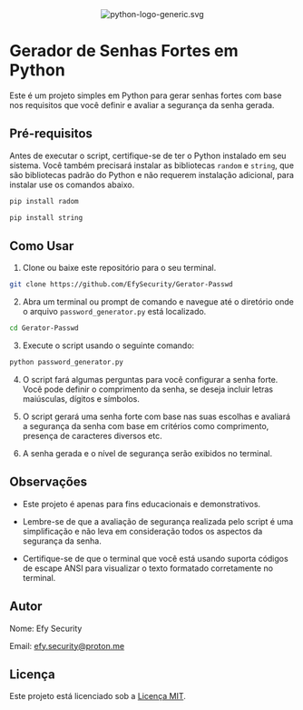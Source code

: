 <div align="center">
  <img src="https://www.python.org/static/community_logos/python-logo-generic.svg" alt="python-logo-generic.svg">
</div>

# Gerador de Senhas Fortes em Python

Este é um projeto simples em Python para gerar senhas fortes com base nos requisitos que você definir e avaliar a segurança da senha gerada.

## Pré-requisitos

Antes de executar o script, certifique-se de ter o Python instalado em seu sistema. Você também precisará instalar as bibliotecas `random` e `string`, que são bibliotecas padrão do Python e não requerem instalação adicional, para instalar use os comandos abaixo.

```bash
pip install radom
```

```bash
pip install string
```

## Como Usar

1. Clone ou baixe este repositório para o seu terminal.

```bash
git clone https://github.com/EfySecurity/Gerator-Passwd
```

2. Abra um terminal ou prompt de comando e navegue até o diretório onde o arquivo `password_generator.py` está localizado.

```bash
cd Gerator-Passwd
```

3. Execute o script usando o seguinte comando:

```bash
python password_generator.py
```

4. O script fará algumas perguntas para você configurar a senha forte. Você pode definir o comprimento da senha, se deseja incluir letras maiúsculas, dígitos e símbolos.

5. O script gerará uma senha forte com base nas suas escolhas e avaliará a segurança da senha com base em critérios como comprimento, presença de caracteres diversos etc.

6. A senha gerada e o nível de segurança serão exibidos no terminal.

## Observações

- Este projeto é apenas para fins educacionais e demonstrativos.

- Lembre-se de que a avaliação de segurança realizada pelo script é uma simplificação e não leva em consideração todos os aspectos da segurança da senha.

- Certifique-se de que o terminal que você está usando suporta códigos de escape ANSI para visualizar o texto formatado corretamente no terminal.

## Autor

Nome: Efy Security

Email: efy.security@proton.me

## Licença

Este projeto está licenciado sob a [Licença MIT](LICENSE).
